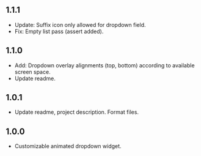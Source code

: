 ## 1.1.1
* Update: Suffix icon only allowed for dropdown field.
* Fix: Empty list pass (assert added).

## 1.1.0
* Add: Dropdown overlay alignments (top, bottom) according to available screen space.
* Update readme.

## 1.0.1
* Update readme, project description. Format files.

## 1.0.0
* Customizable animated dropdown widget.
